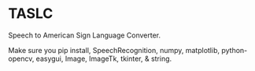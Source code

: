 # TASLC
Speech to American Sign Language Converter.

Make sure you pip install,
SpeechRecognition,
numpy,
matplotlib,
python-opencv,
easygui,
Image, ImageTk,
tkinter,
& string.
